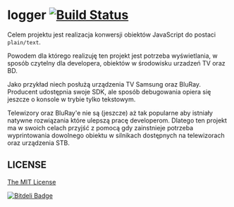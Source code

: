 # logger [![Build Status](https://secure.travis-ci.org/piecioshka/logger.png?branch=master)](http://travis-ci.org/piecioshka/logger)

Celem projektu jest realizacja konwersji obiektów JavaScript do postaci `plain/text`.

Powodem dla którego realizuję ten projekt jest potrzeba wyświetlania, w sposób
czytelny dla developera, obiektów w środowisku urzadzeń TV oraz BD.

Jako przykład niech posłużą urządzenia TV Samsung oraz BluRay.
Producent udostępnia swoje SDK, ale sposób debugowania opiera się jeszcze
o konsole w trybie tylko tekstowym.

Telewizory oraz BluRay'e nie są (jeszcze) aż tak popularne aby istniały natywne
rozwiązania które ulepszą pracę developerom. Dlatego ten projekt ma w swoich
celach przyjść z pomocą gdy zainstnieje potrzeba wyprintowania dowolnego obiektu
w silnikach dostępnych na telewizorach oraz urządzenia STB.

## LICENSE

[The MIT License][0]

[0]: http://piecioshka.mit-license.org

[![Bitdeli Badge](https://d2weczhvl823v0.cloudfront.net/piecioshka/logger/trend.png)](https://bitdeli.com/free "Bitdeli Badge")

